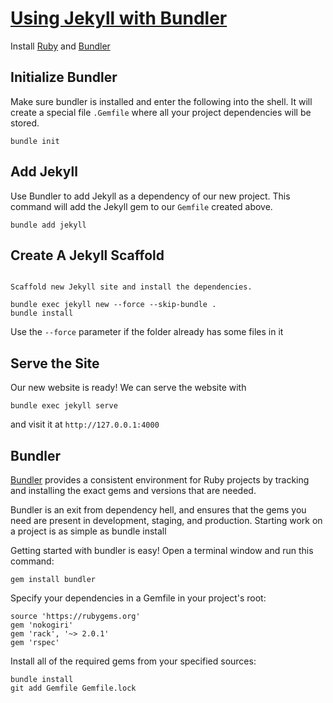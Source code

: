 # [Using Jekyll with Bundler](https://jekyllrb.com/tutorials/using-jekyll-with-bundler/)

Install [Ruby](https://www.ruby-lang.org/en/) and [Bundler](https://bundler.io/)

## Initialize Bundler

Make sure bundler is installed and enter the following into the shell. It will create a special file `.Gemfile` where all your project dependencies will be stored.

```
bundle init
```
## Add Jekyll

Use Bundler to add Jekyll as a dependency of our new project. This command will add the Jekyll gem to our `Gemfile` created above.

```
bundle add jekyll
```

## Create A Jekyll Scaffold

```

Scaffold new Jekyll site and install the dependencies.

bundle exec jekyll new --force --skip-bundle .
bundle install
```

Use the `--force` parameter if the folder already has some files in it

## Serve the Site

Our new website is ready! We can serve the website with 

```
bundle exec jekyll serve
``` 

and visit it at `http://127.0.0.1:4000`

## Bundler

[Bundler](https://bundler.io/) provides a consistent environment for Ruby projects by tracking and installing the exact gems and versions that are needed.

Bundler is an exit from dependency hell, and ensures that the gems you need are present in development, staging, and production. Starting work on a project is as simple as bundle install

Getting started with bundler is easy! Open a terminal window and run this command:

```
gem install bundler
```
Specify your dependencies in a Gemfile in your project's root:

```
source 'https://rubygems.org'
gem 'nokogiri'
gem 'rack', '~> 2.0.1'
gem 'rspec'
```

Install all of the required gems from your specified sources:

```
bundle install
git add Gemfile Gemfile.lock
```